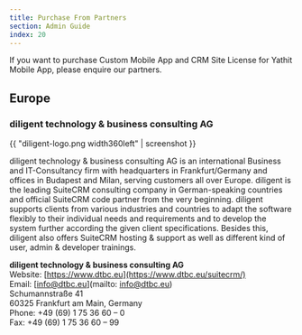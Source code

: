 ```yaml
---
title: Purchase From Partners
section: Admin Guide
index: 20
---
```


If you want to purchase Custom Mobile App and CRM Site License for Yathit Mobile App, please enquire our partners.

## Europe

### diligent technology &amp; business consulting AG

{{ "diligent-logo.png width360left" | screenshot }}

diligent technology &amp; business consulting AG is an international Business and IT-Consultancy
firm with headquarters in Frankfurt/Germany and offices in Budapest and Milan, serving
customers all over Europe.
diligent is the leading SuiteCRM consulting company in German-speaking countries and official
SuiteCRM code partner from the very beginning. diligent supports clients from various industries
and countries to adapt the software flexibly to their individual needs and requirements and to
develop the system further according the given client specifications.
Besides this, diligent also offers SuiteCRM hosting &amp; support as well as different kind of user,
admin &amp; developer trainings.


<b>diligent technology &amp; business consulting AG</b><br/>
Website: [https://www.dtbc.eu](https://www.dtbc.eu/suitecrm/)<br/>
Email: [info@dtbc.eu](mailto: info@dtbc.eu)<br/>
Schumannstraße 41<br/>
60325 Frankfurt am Main, Germany<br/>
Phone: +49 (69) 1 75 36 60 – 0<br/>
Fax: +49 (69) 1 75 36 60 – 99
